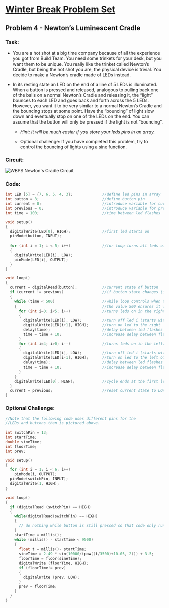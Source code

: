 # [Winter Break Problem Set](https://bmesbuildteamucla.github.io/winter-break/problem-set-2)
## Problem 4 - Newton’s Luminescent Cradle

### Task:
* You are a hot shot at a big time company because of all the experience you got from Build Team. You need some trinkets for your desk, but you want them to be unique. You really like the trinket called Newton’s Cradle, but being the hot shot you are, the physical device is trivial. You decide to make a Newton’s cradle made of LEDs instead.

* In its resting state an LED on the end of a line of 5 LEDs is illuminated. When a button is pressed and released, analogous to pulling back one of the balls on a normal Newton’s Cradle and releasing it, the “light” bounces to each LED and goes back and forth across the 5 LEDs. However, you want it to be very similar to a normal Newton’s Cradle and the bouncing stops at some point. Have the “bouncing” of light slow down and eventually stop on one of the LEDs on the end. You can assume that the button will only be pressed if the light is not “bouncing”.

  - *Hint: It will be much easier if you store your leds pins in an array.*

  - Optional challenge: If you have completed this problem, try to control the bouncing of lights using a sine function.

### Circuit:
![WBPS Newton's Cradle Circuit](https://user-images.githubusercontent.com/54077199/148471153-3f2a5481-5146-468e-993f-0bee92b155a8.JPG)

### Code:
```c
int LED [5] = {7, 6, 5, 4, 3};             //define led pins in array
int button = 8;                            //define button pin
int current = 0;                           //introduce variable for current state of button
int previous = 0;                          //introduce variable for previous state of button
int time = 100;                            //time between led flashes

void setup()
{
  digitalWrite(LED[0], HIGH);              //first led starts on
  pinMode(button, INPUT);
  
  for (int i = 1; i < 5; i++)              //for loop turns all leds off except first one and designates as output
  {
    digitalWrite(LED[i], LOW);
    pinMode(LED[i], OUTPUT);
  }
}

void loop()
{
  current = digitalRead(button);           //current state of button
  if (current != previous)                 //if button state changes (i.e. when pressed)
  {
    while (time < 500)                     //while loop controls when the movement stops depending on how long the delay btwn flashes is
    {                                      //the value 500 ensures it will end on the first led (do calculations)
      for (int i=0; i<5; i++)              //turns leds on in the rightward direction
      {
        digitalWrite(LED[i], LOW);         //turn off led i (starts with first led)
        digitalWrite(LED[i+1], HIGH);      //turn on led to the right
        delay(time);                       //delay between led flashes
        time = time + 10;                  //increase delay between flashes so it slows down
      }
      for (int i=4; i>0; i--)              //turns leds on in the leftward direction
      {
        digitalWrite(LED[i], LOW);         //turn off led i (starts with last led)
        digitalWrite(LED[i-1], HIGH);      //turn on led to the left of i 
        delay(time);                       //delay between led flashes
      	time = time + 10;                  //increase delay between flashes so it slows down
      }
    }
    digitalWrite(LED[0], HIGH);            //cycle ends at the first led, so leave that one on once we leave the while loop
  }
  current = previous;                      //reset current state to LOW (previous is set as 0, or low)
}

```








### Optional Challenge:
```c
//Note that the following code uses different pins for the
//LEDs and buttons than is pictured above.

int switchPin = 13;
int startTime;
double sineTime;
int floorTime;
int prev;

void setup()
{
  for (int i = 1; i < 6; i++)
    pinMode(i, OUTPUT);
  pinMode(switchPin, INPUT);
  digitalWrite(1, HIGH);
}

void loop()
{
  if (digitalRead (switchPin) == HIGH)
  {
    while(digitalRead(switchPin) == HIGH)
    {
      // do nothing while button is still pressed so that code only runs once
    }
    startTime = millis();
    while (millis() - startTime < 9500)
    {
      float t = millis()- startTime;
      sineTime = 2.49 * sin(10000/(pow((t/3500)+10.05, 2))) + 3.5;
      floorTime = floor(sineTime);
      digitalWrite (floorTime, HIGH);
      if (floorTime!= prev)
      {
        digitalWrite (prev, LOW);
      }
      prev = floorTime;
    }
  }
}
```
